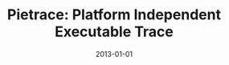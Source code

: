---
title: "Pietrace: Platform Independent Executable Trace"
date: 2013-01-01
venue: "2013 28th IEEE/ACM International Conference on Automated Software Engineering, ASE 2013, Silicon Valley, CA, USA, November 11-15, 2013"
paperurl: https://doi.org/10.1109/ASE.2013.6693065
authors: "Yonghwi Kwon, Xiangyu Zhang and Dongyan Xu"
awards: ""
---